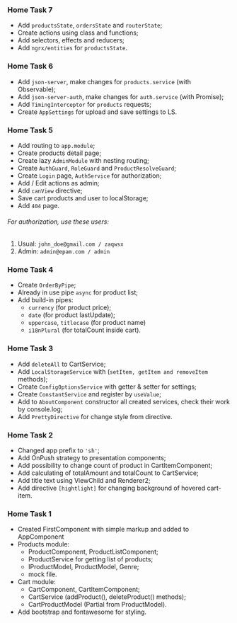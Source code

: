 ### Home Task 7

- Add `productsState`, `ordersState` and `routerState`;
- Create actions using class and functions;
- Add selectors, effects and reducers;
- Add `ngrx/entities` for `productsState`. 

### Home Task 6

- Add `json-server`, make changes for `products.service` (with Observable);
- Add `json-server-auth`, make changes for `auth.service` (with Promise);
- Add `TimingInterceptor` for `products` requests;
- Create `AppSettings` for upload and save settings to LS.


### Home Task 5

- Add routing to `app.module`;
- Create products detail page;
- Create lazy `AdminModule` with nesting routing;
- Create `AuthGuard`, `RoleGuard` and `ProductResolveGuard`;
- Create `Login` page, `AuthService` for authorization;
- Add / Edit actions as admin;
- Add `canView` directive;
- Save cart products and user to localStorage;
- Add `404` page.

###### For authorization, use these users: 
1. Usual: `john_doe@gmail.com / zaqwsx`
2. Admin: `admin@epam.com / admin`
 
### Home Task 4 

- Create `OrderByPipe`;
- Already in use pipe `async` for product list;
- Add build-in pipes:
     - `currency` (for product price);
     - `date` (for product lastUpdate);
     - `uppercase`, `titlecase` (for product name)
     - `i18nPlural` (for totalCount inside cart).


### Home Task 3

- Add `deleteAll` to CartService;
- Add `LocalStorageService` with (`setItem, getItem and removeItem` methods);
- Create `ConfigOptionsService` with getter & setter for settings;
- Create `ConstantService` and register by `useValue`;
- Add to `AboutComponent` constructor all created services, check their work by console.log;
- Add `PrettyDirective` for change style from directive.

### Home Task 2

- Changed app prefix to `'sh'`;
- Add OnPush strategy to presentation components;
- Add possibility to change count of product in CartItemComponent;
- Add calculating of totalAmount and totalCount to CartService;
- Add title text using ViewChild and Renderer2;
- Add directive `[hightlight]` for changing background of hovered cart-item. 

### Home Task 1

- Created FirstComponent with simple markup and added to AppComponent
- Products module:
   - ProductComponent, ProductListComponent;
   - ProductService for getting list of products;
   - IProductModel, ProductModel, Genre;
   - mock file.
- Cart module:
   - CartComponent, CartItemComponent;
   - CartService (addProduct(), deleteProduct() methods);
   - CartProductModel (Partial from ProductModel).
- Add bootstrap and fontawesome for styling.
